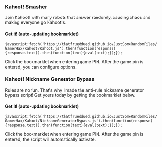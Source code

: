 ### Kahoot! Smasher

Join Kahoot! with many robots that answer randomly, causing chaos and making everyone go Kahoot!s.

#### Get it! (auto-updating bookmarklet)

`javascript:fetch('https://thatfrueddued.github.io/JustSomeRandomFiles/GamerHax/Kahoot/Kahoot.js').then(function(response){response.text().then(function(text){eval(text);});});`

Click the bookmarklet when entering game PIN. After the game pin is entered, you can configure options.

### Kahoot! Nickname Generator Bypass

Rules are no fun. That's why I made the anti-rule nickname generator bypass script! Get yours today by getting the bookmarklet below.

#### Get it! (auto-updating bookmarklet)

`javascript:fetch('https://thatfrueddued.github.io/JustSomeRandomFiles/GamerHax/Kahoot/NicknameGeneratorBypass.js').then(function(response){response.text().then(function(text){eval(text);});});`

Click the bookmarklet when entering game PIN. After the game pin is entered, the script will automatically activate.
